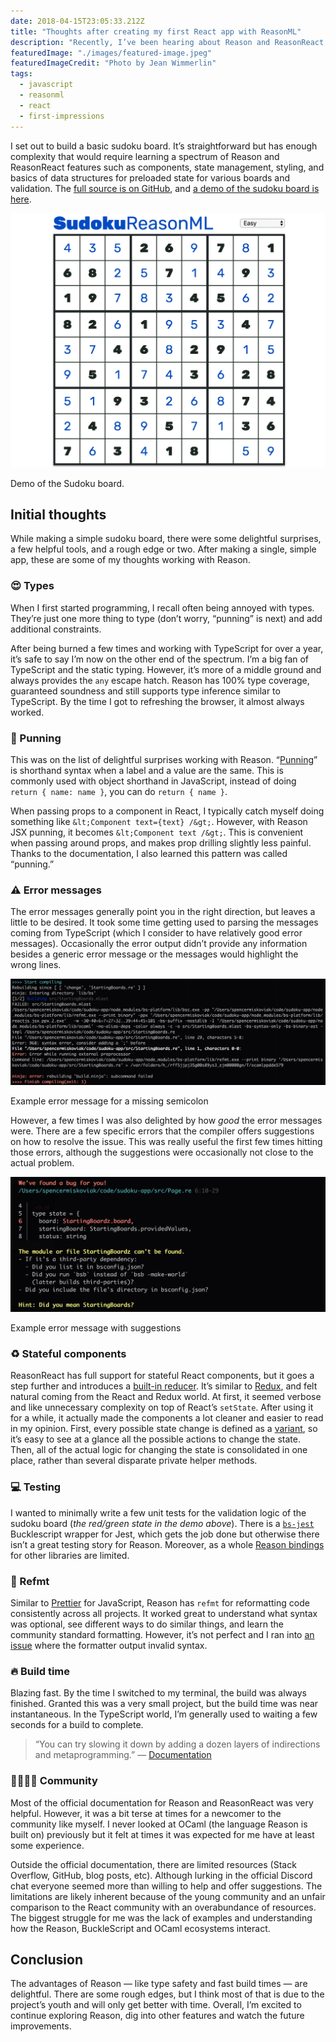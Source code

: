 ```yaml
---
date: 2018-04-15T23:05:33.212Z
title: "Thoughts after creating my first React app with ReasonML"
description: "Recently, I’ve been hearing about Reason and ReasonReact in JavaScript community newsletters, surveys, and twittersphere. After hearing some interesting things, I decided to play around with it and try to learn it in the best way I know, make a small web app."
featuredImage: "./images/featured-image.jpeg"
featuredImageCredit: "Photo by Jean Wimmerlin"
tags:
  - javascript
  - reasonml
  - react
  - first-impressions
---
```


I set out to build a basic sudoku board. It’s straightforward but has enough complexity that would require learning a spectrum of Reason and ReasonReact features such as components, state management, styling, and basics of data structures for preloaded state for various boards and validation. The [full source is on GitHub](https://github.com/Skovy/sudoku-reasonml), and [a demo of the sudoku board is here](https://skovy.github.io/sudoku-reasonml/).

![Demo of the Sudoku board](./images/sudoku-demo.gif)

<span class="image-caption">
Demo of the Sudoku board.
</span>

## Initial thoughts

While making a simple sudoku board, there were some delightful surprises, a few helpful tools, and a rough edge or two. After making a single, simple app, these are some of my thoughts working with Reason.

### 😍 Types

When I first started programming, I recall often being annoyed with types. They’re just one more thing to type (don’t worry, “punning” is next) and add additional constraints.

After being burned a few times and working with TypeScript for over a year, it’s safe to say I’m now on the other end of the spectrum. I’m a big fan of TypeScript and the static typing. However, it’s more of a middle ground and always provides the `any` escape hatch. Reason has 100% type coverage, guaranteed soundness and still supports type inference similar to TypeScript. By the time I got to refreshing the browser, it almost always worked.

### 🏃‍ Punning

This was on the list of delightful surprises working with Reason. “[Punning](https://reasonml.github.io/docs/en/jsx.html#punning)” is shorthand syntax when a label and a value are the same. This is commonly used with object shorthand in JavaScript, instead of doing `return { name: name }`, you can do `return { name }`.

When passing props to a component in React, I typically catch myself doing something like `&lt;Component text={text} /&gt;`. However, with Reason JSX punning, it becomes `&lt;Component text /&gt;`. This is convenient when passing around props, and makes prop drilling slightly less painful. Thanks to the documentation, I also learned this pattern was called “punning.”

### ⚠️ Error messages

The error messages generally point you in the right direction, but leaves a little to be desired. It took some time getting used to parsing the messages coming from TypeScript (which I consider to have relatively good error messages). Occasionally the error output didn’t provide any information besides a generic error message or the messages would highlight the wrong lines.

![Example error message for a missing semicolon](./images/error-missing-semicolon.png)

<span class="image-caption">
Example error message for a missing semicolon
</span>

However, a few times I was also delighted by how *good* the error messages were. There are a few specific errors that the compiler offers suggestions on how to resolve the issue. This was really useful the first few times hitting those errors, although the suggestions were occasionally not close to the actual problem.

![Example error message with suggestions](./images/error-with-suggestions.png)

<span class="image-caption">
Example error message with suggestions
</span>

### ♻️ Stateful components

ReasonReact has full support for stateful React components, but it goes a step further and introduces a [built-in reducer](https://reasonml.github.io/reason-react/docs/en/state-actions-reducer.html). It’s similar to [Redux](https://redux.js.org/), and felt natural coming from the React and Redux world. At first, it seemed verbose and like unnecessary complexity on top of React’s `setState`. After using it for a while, it actually made the components a lot cleaner and easier to read in my opinion. First, every possible state change is defined as a [variant](https://reasonml.github.io/docs/en/variant.html), so it’s easy to see at a glance all the possible actions to change the state. Then, all of the actual logic for changing the state is consolidated in one place, rather than several disparate private helper methods.

### 💻 Testing

I wanted to minimally write a few unit tests for the validation logic of the sudoku board (*the red/green state in the demo above*). There is a [`bs-jest`](https://github.com/glennsl/bs-jest) Bucklescript wrapper for Jest, which gets the job done but otherwise there isn’t a great testing story for Reason. Moreover, as a whole [Reason bindings](https://redex.github.io/) for other libraries are limited.

### 💅 Refmt

Similar to [Prettier](https://prettier.io/) for JavaScript, Reason has `refmt` for reformatting code consistently across all projects. It worked great to understand what syntax was optional, see different ways to do similar things, and learn the community standard formatting. However, it’s not perfect and I ran into [an issue](https://github.com/facebook/reason/issues/1895) where the formatter output invalid syntax.

### 🔥 Build time

Blazing fast. By the time I switched to my terminal, the build was always finished. Granted this was a very small project, but the build time was near instantaneous. In the TypeScript world, I’m generally used to waiting a few seconds for a build to complete.
> “You can try slowing it down by adding a dozen layers of indirections and metaprogramming.” — [Documentation](https://reasonml.github.io/docs/en/faq.html#why-are-bucklescript-and-bsb-so-fast-how-can-i-slow-it-down)

### 👨‍👩‍👧‍👦 Community

Most of the official documentation for Reason and ReasonReact was very helpful. However, it was a bit terse at times for a newcomer to the community like myself. I never looked at OCaml (the language Reason is built on) previously but it felt at times it was expected for me have at least some experience.

Outside the official documentation, there are limited resources (Stack Overflow, GitHub, blog posts, etc). Although lurking in the official Discord chat everyone seemed more than willing to help and offer suggestions. The limitations are likely inherent because of the young community and an unfair comparison to the React community with an overabundance of resources. The biggest struggle for me was the lack of examples and understanding how the Reason, BuckleScript and OCaml ecosystems interact.

## Conclusion

The advantages of Reason — like type safety and fast build times — are delightful. There are some rough edges, but I think most of that is due to the project’s youth and will only get better with time. Overall, I’m excited to continue exploring Reason, dig into other features and watch the future improvements.